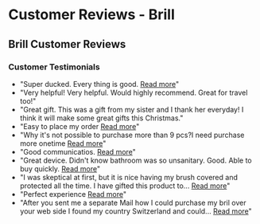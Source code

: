 # Customer Reviews - Brill

## Brill Customer Reviews

### Customer Testimonials

- "Super ducked. Every thing is good. [Read more](https://www.sitejabber.com/reviews/getbril.com#2227)"
- "Very helpful! Very helpful. Would highly recommend. Great for travel too!"
- "Great gift. This was a gift from my sister and I thank her everyday! I think it will make some great gifts this Christmas."
- "Easy to place my order [Read more](https://www.sitejabber.com/reviews/getbril.com#2215)"
- "Why it's not possible to purchase more than 9 pcs?I need purchase more onetime [Read more](https://www.sitejabber.com/reviews/getbril.com#2212)"
- "Good communicatios. [Read more](https://www.sitejabber.com/reviews/getbril.com#2209)"
- "Great device. Didn't know bathroom was so unsanitary. Good. Able to buy quickly. [Read more](https://www.sitejabber.com/reviews/getbril.com#2203)"
- "I was skeptical at first, but it is nice having my brush covered and protected all the time. I have gifted this product to... [Read more](https://www.sitejabber.com/reviews/getbril.com#2200)"
- "Perfect experience [Read more](https://www.sitejabber.com/reviews/getbril.com#2197)"
- "After you sent me a separate Mail how I could purchase my bril over your web side I found my country Switzerland and could... [Read more](https://www.sitejabber.com/reviews/getbril.com#2191)"
